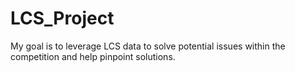 # LCS_Project
My goal is to leverage LCS data to solve potential issues within the competition and help pinpoint solutions. 
